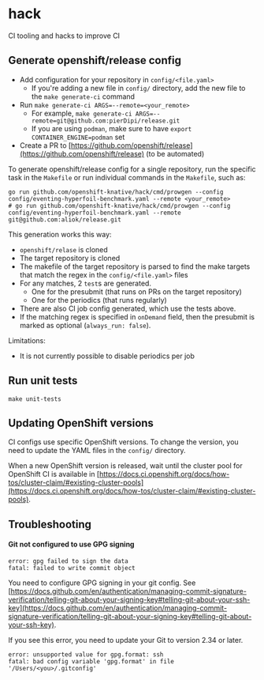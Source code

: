 # hack

CI tooling and hacks to improve CI

## Generate openshift/release config

- Add configuration for your repository in `config/<file.yaml>`
    - If you're adding a new file in `config/` directory, add the new file to the `make generate-ci`
      command
- Run `make generate-ci ARGS=--remote=<your_remote>`
    - For example, `make generate-ci ARGS=--remote=git@github.com:pierDipi/release.git`
    - If you are using `podman`, make sure to have `export CONTAINER_ENGINE=podman` set
- Create a PR to [https://github.com/openshift/release](https://github.com/openshift/release) (to be
  automated)

To generate openshift/release config for a single repository, run the specific task in the `Makefile` or run individual commands in the `Makefile`, such as:

```shell
go run github.com/openshift-knative/hack/cmd/prowgen --config config/eventing-hyperfoil-benchmark.yaml --remote <your_remote>
# go run github.com/openshift-knative/hack/cmd/prowgen --config config/eventing-hyperfoil-benchmark.yaml --remote git@github.com:aliok/release.git 
```

This generation works this way:
- `openshift/relase` is cloned
- The target repository is cloned
- The makefile of the target repository is parsed to find the make targets that match the regex in the `config/<file.yaml>` files
- For any matches, 2 `test`s are generated.
  - One for the presubmit (that runs on PRs on the target repository)
  - One for the periodics (that runs regularly)
- There are also CI job config generated, which use the tests above.
- If the matching regex is specified in `onDemand` field, then the presubmit is marked as optional (`always_run: false`).

Limitations:
- It is not currently possible to disable periodics per job

## Run unit tests

```shell
make unit-tests
```

## Updating OpenShift versions

CI configs use specific OpenShift versions. To change the version, you need to update the YAML files in the `config/` directory.

When a new OpenShift version is released, wait until the cluster pool for OpenShift CI is available in 
[https://docs.ci.openshift.org/docs/how-tos/cluster-claim/#existing-cluster-pools](https://docs.ci.openshift.org/docs/how-tos/cluster-claim/#existing-cluster-pools).


## Troubleshooting

#### Git not configured to use GPG signing

```
error: gpg failed to sign the data
fatal: failed to write commit object
```

You need to configure GPG signing in your git config. See [https://docs.github.com/en/authentication/managing-commit-signature-verification/telling-git-about-your-signing-key#telling-git-about-your-ssh-key](https://docs.github.com/en/authentication/managing-commit-signature-verification/telling-git-about-your-signing-key#telling-git-about-your-ssh-key).

If you see this error, you need to update your Git to version 2.34 or later.
```
error: unsupported value for gpg.format: ssh
fatal: bad config variable 'gpg.format' in file '/Users/<you>/.gitconfig'
```


